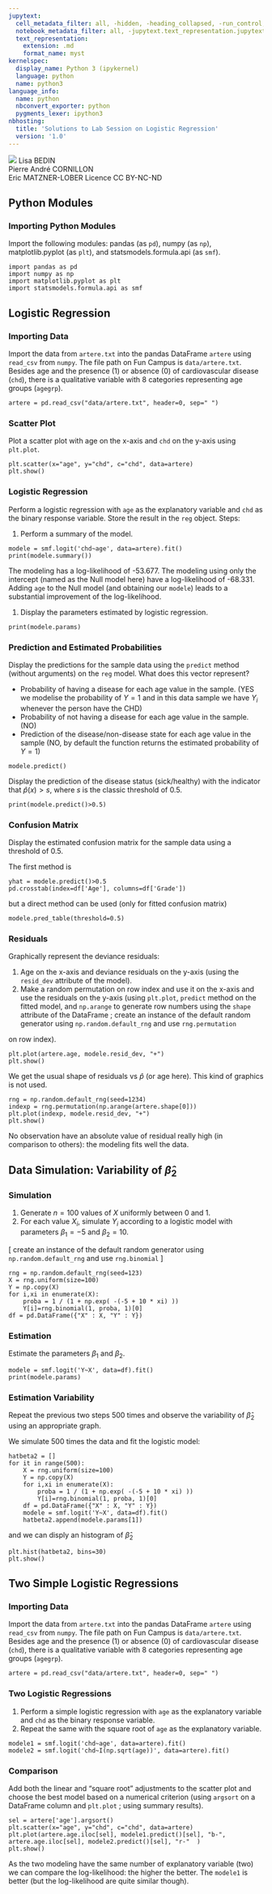 ```yaml
---
jupytext:
  cell_metadata_filter: all, -hidden, -heading_collapsed, -run_control, -trusted
  notebook_metadata_filter: all, -jupytext.text_representation.jupytext_version, -jupytext.text_representation.format_version, -language_info.version, -language_info.codemirror_mode.version, -language_info.codemirror_mode, -language_info.file_extension, -language_info.mimetype, -toc
  text_representation:
    extension: .md
    format_name: myst
kernelspec:
  display_name: Python 3 (ipykernel)
  language: python
  name: python3
language_info:
  name: python
  nbconvert_exporter: python
  pygments_lexer: ipython3
nbhosting:
  title: 'Solutions to Lab Session on Logistic Regression'
  version: '1.0'
---
```


<div class="licence">
<span><img src="media/logo_IPParis.png" /></span>
<span>Lisa BEDIN<br />Pierre André CORNILLON<br />Eric MATZNER-LOBER</span>
<span>Licence CC BY-NC-ND</span>
</div>

## Python Modules



### Importing Python Modules



Import the following modules: pandas (as `pd`), numpy (as `np`), matplotlib.pyplot (as `plt`), and statsmodels.formula.api (as `smf`).




```{code-cell} python
import pandas as pd
import numpy as np
import matplotlib.pyplot as plt
import statsmodels.formula.api as smf
```

## Logistic Regression



### Importing Data



Import the data from `artere.txt` into the pandas DataFrame `artere` using `read_csv` from `numpy`. The file path on Fun Campus is `data/artere.txt`. Besides age and the presence (1) or absence (0) of cardiovascular disease (`chd`), there is a qualitative variable with 8 categories representing age groups (`agegrp`).




```{code-cell} python
artere = pd.read_csv("data/artere.txt", header=0, sep=" ")
```

### Scatter Plot



Plot a scatter plot with age on the x-axis and `chd` on the y-axis using `plt.plot`.




```{code-cell} python
plt.scatter(x="age", y="chd", c="chd", data=artere)
plt.show()
```

### Logistic Regression



Perform a logistic regression with `age` as the explanatory variable and `chd` as the binary response variable. Store the result in the `reg` object. Steps:

1.  Perform a summary of the model.




```{code-cell} python
modele = smf.logit('chd~age', data=artere).fit()
print(modele.summary())
```

The modeling has a log-likelihood of -53.677. The modeling using only the intercept (named as the Null model here) have a log-likelihood of -68.331. Adding `age` to the Null model (and obtaining our `modele`) leads to a substantial improvement of the log-likelihood.

1.  Display the parameters estimated by logistic regression.




```{code-cell} python
print(modele.params)
```

### Prediction and Estimated Probabilities



Display the predictions for the sample data using the `predict` method (without arguments) on the `reg` model. What does this vector represent?

-   Probability of having a disease for each age value in the sample.
    (YES we modelise the probability of $Y=1$ and in this data sample we have $Y_i$ whenever the person have the CHD)
-   Probability of not having a disease for each age value in the sample. (NO)
-   Prediction of the disease/non-disease state for each age value in the sample (NO, by default the function returns the estimated probability of $Y=1$)




```{code-cell} python
modele.predict()
```

Display the prediction of the disease status (sick/healthy) with the indicator that $\hat p(x)>s$, where $s$ is the classic threshold of 0.5.




```{code-cell} python
print(modele.predict()>0.5)
```

### Confusion Matrix



Display the estimated confusion matrix for the sample data using a threshold of 0.5.

The first method is




```{code-cell} python
yhat = modele.predict()>0.5
pd.crosstab(index=df['Age'], columns=df['Grade'])
```

but a direct method can be used (only for fitted confusion matrix)




```{code-cell} python
modele.pred_table(threshold=0.5)
```

### Residuals



Graphically represent the deviance residuals:

1.  Age on the x-axis and deviance residuals on the y-axis (using the `resid_dev` attribute of the model).
2.  Make a random permutation on row index and use it on the x-axis and use the residuals on the y-axis (using `plt.plot`, `predict` method on the fitted model, and `np.arange` to generate row numbers using the `shape` attribute of the DataFrame ; create an instance of the default random generator using `np.random.default_rng` and use `rng.permutation`

on row index).




```{code-cell} python
plt.plot(artere.age, modele.resid_dev, "+")
plt.show()
```

We get the usual shape of residuals vs $\hat p$ (or age here). This kind of graphics is not used.




```{code-cell} python
rng = np.random.default_rng(seed=1234)
indexp = rng.permutation(np.arange(artere.shape[0]))
plt.plot(indexp, modele.resid_dev, "+")
plt.show()
```

No observation have an absolute value of residual really high (in comparison to others):  the modeling fits well the data.



## Data Simulation: Variability of $\hat \beta_2$



### Simulation



1.  Generate $n=100$ values of $X$ uniformly between 0 and 1.
2.  For each value $X_i$, simulate $Y_i$ according to a logistic model with parameters $\beta_1=-5$ and $\beta_2=10$.

[  create an instance of the default random generator using `np.random.default_rng` and use `rng.binomial` ]




```{code-cell} python
rng = np.random.default_rng(seed=123)
X = rng.uniform(size=100)
Y = np.copy(X)
for i,xi in enumerate(X):
    proba = 1 / (1 + np.exp( -(-5 + 10 * xi) ))
    Y[i]=rng.binomial(1, proba, 1)[0]
df = pd.DataFrame({"X" : X, "Y" : Y})
```

### Estimation



Estimate the parameters $\beta_1$ and $\beta_2$.




```{code-cell} python
modele = smf.logit('Y~X', data=df).fit()
print(modele.params)
```

### Estimation Variability



Repeat the previous two steps 500 times and observe the variability of $\hat \beta_2$ using an appropriate graph.

We simulate 500 times the data and fit the logistic model:




```{code-cell} python
hatbeta2 = []
for it in range(500):
    X = rng.uniform(size=100)
    Y = np.copy(X)
    for i,xi in enumerate(X):
        proba = 1 / (1 + np.exp( -(-5 + 10 * xi) ))
        Y[i]=rng.binomial(1, proba, 1)[0]
    df = pd.DataFrame({"X" : X, "Y" : Y})
    modele = smf.logit('Y~X', data=df).fit()
    hatbeta2.append(modele.params[1])
```

and we can disply an histogram of $\hat \beta_2$




```{code-cell} python
plt.hist(hatbeta2, bins=30)
plt.show()
```

## Two Simple Logistic Regressions



### Importing Data



Import the data from `artere.txt` into the pandas DataFrame `artere` using `read_csv` from `numpy`. The file path on Fun Campus is `data/artere.txt`. Besides age and the presence (1) or absence (0) of cardiovascular disease (`chd`), there is a qualitative variable with 8 categories representing age groups (`agegrp`).




```{code-cell} python
artere = pd.read_csv("data/artere.txt", header=0, sep=" ")
```

### Two Logistic Regressions



1.  Perform a simple logistic regression with `age` as the explanatory variable and `chd` as the binary response variable.
2.  Repeat the same with the square root of `age` as the explanatory variable.




```{code-cell} python
modele1 = smf.logit('chd~age', data=artere).fit()
modele2 = smf.logit('chd~I(np.sqrt(age))', data=artere).fit()
```

### Comparison



Add both the linear and &ldquo;square root&rdquo; adjustments to the scatter plot and choose the best model based on a numerical criterion (using `argsort` on a DataFrame column and `plt.plot` ; using summary results).




```{code-cell} python
sel = artere['age'].argsort()
plt.scatter(x="age", y="chd", c="chd", data=artere)
plt.plot(artere.age.iloc[sel], modele1.predict()[sel], "b-", artere.age.iloc[sel], modele2.predict()[sel], "r-"  )
plt.show()
```

As the two modeling have the same number of explanatory variable (two) we can compare the log-likelihood: the higher the better. The `modele1` is better (but the log-likelihood are quite similar though).


